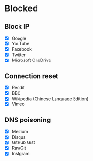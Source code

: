 # Blocked

## Block IP

- [x] Google
- [x] YouTube
- [x] Facebook
- [x] Twitter
- [x] Microsoft OneDrive

## Connection reset

- [x] Reddit
- [x] BBC
- [x] Wikipedia (Chinese Language Edition)
- [x] Vimeo

## DNS poisoning

- [x] Medium
- [x] Disqus
- [x] GitHub Gist
- [x] RawGit
- [x] Instgram
